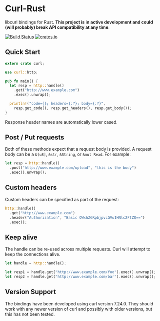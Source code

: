 # Curl-Rust

libcurl bindings for Rust. **This project is in active development and
could (will probably) break API compatibility at any time**.

[![Build Status](https://travis-ci.org/alexcrichton/curl-rust.svg?branch=master)](https://travis-ci.org/alexcrichton/curl-rust)
[![crates.io](http://meritbadge.herokuapp.com/mio)](https://crates.io/crates/curl)

## Quick Start

```rust
extern crate curl;

use curl::http;

pub fn main() {
  let resp = http::handle()
    .get("http://www.example.com")
    .exec().unwrap();

  println!("code={}; headers={:?}; body={:?}",
    resp.get_code(), resp.get_headers(), resp.get_body());
}
```

Response header names are automatically lower cased.

## Post / Put requests

Both of these methods expect that a request body is provided. A request
body can be a `&[u8]`, `&str`, `&String`, or `&mut Read`. For example:

```rust
let resp = http::handle()
  .post("http://www.example.com/upload", "this is the body")
  .exec().unwrap();
```

## Custom headers

Custom headers can be specified as part of the request:

```rust
http::handle()
  .get("http://www.example.com")
  .header("Authorization", "Basic QWxhZGRpbjpvcGVuIHNlc2FtZQ==")
  .exec();
```

## Keep alive

The handle can be re-used across multiple requests. Curl will attempt to
keep the connections alive.

```rust
let handle = http::handle();

let resp1 = handle.get("http://www.example.com/foo").exec().unwrap();
let resp2 = handle.get("http://www.example.com/bar").exec().unwrap();
```

## Version Support

The bindings have been developed using curl version 7.24.0. They should
work with any newer version of curl and possibly with older versions,
but this has not been tested.

